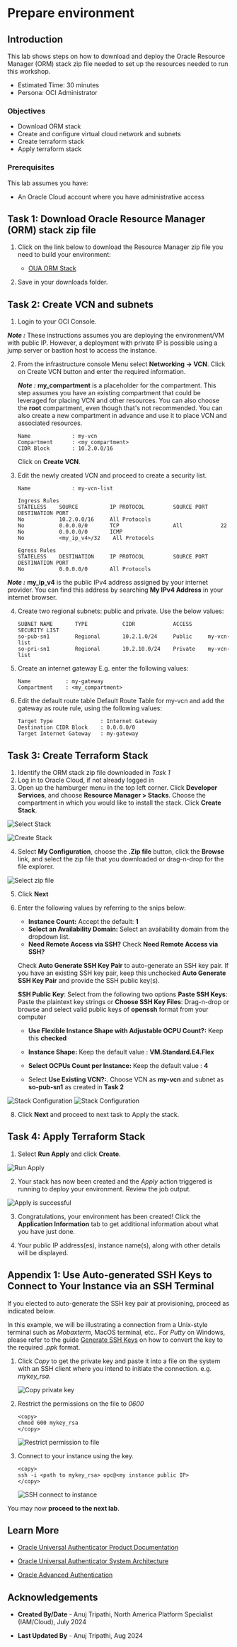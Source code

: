 # Prepare environment

## Introduction

This lab shows steps on how to download and deploy the Oracle Resource Manager (ORM) stack zip file needed to set up the resources needed to run this workshop.

* Estimated Time: 30 minutes
* Persona: OCI Administrator

### Objectives

* Download ORM stack
* Create and configure virtual cloud network and subnets
* Create terraform stack
* Apply terraform stack

### Prerequisites

This lab assumes you have:

* An Oracle Cloud account where you have administrative access

## Task 1: Download Oracle Resource Manager (ORM) stack zip file

1. Click on the link below to download the Resource Manager zip file you need to build your environment:

    * [OUA ORM Stack](https://c4u04.objectstorage.us-ashburn-1.oci.customer-oci.com/p/EcTjWk2IuZPZeNnD_fYMcgUhdNDIDA6rt9gaFj_WZMiL7VvxPBNMY60837hu5hga/n/c4u04/b/livelabsfiles/o/security-library/ll-orm-oua-freetier.zip)

2. Save in your downloads folder.

## Task 2: Create VCN and subnets

1. Login to your OCI Console.

  ***Note :*** These instructions assumes you are deploying the environment/VM with public IP. However, a deployment with private IP is possible using a jump server or bastion host to access the instance.

2. From the infrastructure console Menu select **Networking -> VCN**.
    Click on Create VCN button and enter the required information.

    ***Note :*** **my\_compartment** is a placeholder for the compartment. This step assumes you have an existing compartment that could be leveraged for placing VCN and other resources. You can also choose the **root** compartment, even though that's not recommended. You can also create a new compartment in advance and use it to place VCN and associated resources.

    ```
    Name             : my-vcn
    Compartment      : <my_compartment>
    CIDR Block       : 10.2.0.0/16
    ```

    Click on **Create VCN**.

3. Edit the newly created VCN and proceed to create a security list.

    ```
    Name             : my-vcn-list

    Ingress Rules
    STATELESS    SOURCE          IP PROTOCOL         SOURCE PORT    DESTINATION PORT
    No           10.2.0.0/16     All Protocols
    No           0.0.0.0/0       TCP                 All            22
    No           0.0.0.0/0       ICMP
    No           <my_ip_v4>/32    All Protocols

    Egress Rules
    STATELESS    DESTINATION     IP PROTOCOL         SOURCE PORT    DESTINATION PORT
    No           0.0.0.0/0       All Protocols
    ```

  ***Note :*** **my\_ip\_v4** is the public IPv4 address assigned by your internet provider. You can find this address by searching **My IPv4 Address** in your internet browser.

4. Create two regional subnets: public and private. Use the below values:

    ```
    SUBNET NAME       TYPE           CIDR            ACCESS     SECURITY LIST
    so-pub-sn1        Regional       10.2.1.0/24     Public     my-vcn-list
    so-pri-sn1        Regional       10.2.10.0/24    Private    my-vcn-list
    ```

5. Create an internet gateway
    E.g. enter the following values:

    ```
    Name           : my-gateway
    Compartment    : <my_compartment>
    ```

6. Edit the default route table Default Route Table for my-vcn and add the gateway as route rule, using the following values:

    ```
    Target Type               : Internet Gateway
    Destination CIDR Block    : 0.0.0.0/0
    Target Internet Gateway   : my-gateway
    ```

## Task 3: Create Terraform Stack

1. Identify the ORM stack zip file downloaded in *Task 1*
2. Log in to Oracle Cloud, if not already logged in
3. Open up the hamburger menu in the top left corner.  Click **Developer Services**, and choose **Resource Manager > Stacks**. Choose the compartment in which you would like to install the stack. Click **Create Stack**.

  ![Select Stack](https://oracle-livelabs.github.io/common/images/console/developer-resmgr-stacks.png " ")

  ![Create Stack](./images/create-stack.png " ")

4. Select **My Configuration**, choose the **.Zip file** button, click the **Browse** link, and select the zip file that you downloaded or drag-n-drop for the file explorer.

  ![Select zip file](./images/select-zip.png " ")

5. Click **Next**

6. Enter the following values by referring to the snips below:

    * **Instance Count:** Accept the default: **1**
    * **Select an Availability Domain:** Select an availability domain from the dropdown list.
    * **Need Remote Access via SSH?** Check **Need Remote Access via SSH?**

    Check **Auto Generate SSH Key Pair** to auto-generate an SSH key pair.
        If you have an existing SSH key pair, keep this unchecked **Auto Generate SSH Key Pair** and provide the SSH public key(s).

      **SSH Public Key**: Select from the following two options
        **Paste SSH Keys**: Paste the plaintext key strings or
        **Choose SSH Key Files**: Drag-n-drop or browse and select valid public keys of **openssh** format from your computer

    * **Use Flexible Instance Shape with Adjustable OCPU Count?:** Keep this **checked**
    * **Instance Shape:** Keep the default value : **VM.Standard.E4.Flex**
    * **Select OCPUs Count per Instance:** Keep the default value : **4**

    * Select **Use Existing VCN?:**. Choose VCN as **my-vcn** and subnet as **so-pub-sn1** as created in **Task 2**

  ![Stack Configuration](./images/main-config-compute-vnc-1.png)
  ![Stack Configuration](./images/main-config-compute-vnc-2.png)

8. Click **Next** and proceed to next task to Apply the stack.

## Task 4: Apply Terraform Stack

1. Select **Run Apply** and click **Create**.

  ![Run Apply](./images/run-apply.png " ")

2. Your stack has now been created and the *Apply* action triggered is running to deploy your environment.
   Review the job output.

  ![Apply is successful](./images/apply-job-success.png " ")

3. Congratulations, your environment has been created!  Click the **Application Information** tab to get additional information about what you have just done.

4. Your public IP address(es), instance name(s), along with other details will be displayed.

## Appendix 1: Use Auto-generated SSH Keys to Connect to Your Instance via an SSH Terminal

If you elected to auto-generate the SSH key pair at provisioning, proceed as indicated below.

In this example, we will be illustrating a connection from a Unix-style terminal such as *Mobaxterm*, MacOS terminal, etc.. For *Putty* on Windows, please refer to the guide [Generate SSH Keys](https://oracle-livelabs.github.io/common/labs/generate-ssh-key) on how to convert the key to the required *.ppk* format.

1. Click *Copy* to get the private key and paste it into a file on the system with an SSH client where you intend to initiate the connection. e.g. *mykey_rsa*.

    ![Copy private key](./images/copy-private-key.png " ")

2. Restrict the permissions on the file to *0600*

    ```text
    <copy>
    chmod 600 mykey_rsa
    </copy>
    ```

    ![Restrict permission to file](./images/chmod.png " ")

3. Connect to your instance using the key.

    ```text
    <copy>
    ssh -i <path to mykey_rsa> opc@<my instance public IP>
    </copy>
    ```

    ![SSH connect to instance](./images/ssh-login.png " ")

You may now **proceed to the next lab**.

## Learn More

* [Oracle Universal Authenticator Product Documentation](https://docs.oracle.com/en/middleware/idm/universal-authenticator/)

* [Oracle Universal Authenticator System Architecture](https://docs.oracle.com/en/middleware/idm/universal-authenticator/ouaad/system-architecture-and-components.html)

* [Oracle Advanced Authentication](https://docs.oracle.com/en/middleware/idm/advanced-authentication/oaarm/introducing-oaa.html)

## Acknowledgements

* **Created By/Date** - Anuj Tripathi, North America Platform Specialist (IAM/Cloud), July 2024

* **Last Updated By** - Anuj Tripathi, Aug 2024
